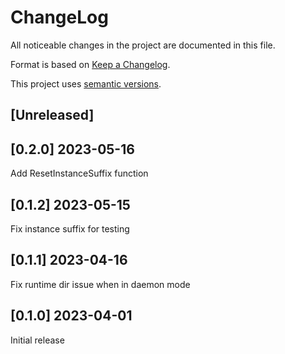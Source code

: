 ChangeLog
=========

All noticeable changes in the project  are documented in this file.

Format is based on [Keep a Changelog](https://keepachangelog.com/en/1.0.0/).

This project uses [semantic versions](https://semver.org/spec/v2.0.0.html).

## [Unreleased]

## [0.2.0] 2023-05-16

 Add ResetInstanceSuffix function

## [0.1.2] 2023-05-15

 Fix instance suffix for testing

## [0.1.1] 2023-04-16

 Fix runtime dir issue when in daemon mode

## [0.1.0] 2023-04-01

Initial release
